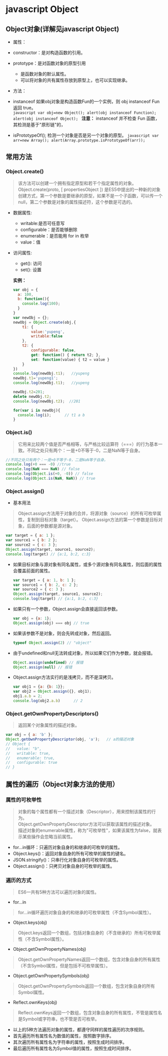 # javascript Object
## Object对象(详解见javascript Object)
  * 属性：
   * constructor：是对构造函数的引用。
   * prototype：是对函数对象的原型引用
     * 是函数对象的默认属性。
     * 可以将对象的共有属性存放到原型上，也可以实现继承。
  * 方法：
   * instanceof 如果obj对象是构造函数Fun的一个实例，则 obj instanceof Fun 返回 true。<br/>
    ```javascript
    var obj=new Object();
    alert(obj instanceof Function);
    alert(obj instanceof Object);
    ```
    **注意：** instanceof 并不检查 Fun 函数，其检测是基于"原形链"的，

   * isPrototypeOf(); 检测一个对象是否是另一个对象的原型。
    ```javascript
    var arr=new Array();
    alert(Array.prototype.isPrototypeOf(arr));
    ```
    
## 常用方法

### Object.create()
>该方法可以创建一个拥有指定原型和若干个指定属性的对象。<br/>
>Object.create(proto, [ propertiesObject ]) 是ES5中提出的一种新的对象创建方式，第一个参数是要继承的原型，如果不是一个子函数，可以传一个null，第二个参数是对象的属性描述符，这个参数是可选的。
* 数据属性:
  * writable:是否可任意写
  * configurable：是否能够删除
  * enumerable：是否能用 for in 枚举
  * value：值
* 访问属性:
  * get(): 访问
  * set(): 设置

  **实例：**
  ```javascript
  var obj = {
    a: 100,
    b: function(){
      console.log(100);
    }
  }
  var newObj = {};
  newObj = Object.create(obj,{
      t1: {
          value:'yupeng',
          writable:false
      },
      t2: {
          configurable: false,
          get: function() { return t2; },
          set: function(value) { t2 = value }
      }
  })
  console.log(newObj.t1);   //yupeng
  newObj.t1='yupeng1';
  console.log(newObj.t1);   //yupeng

  newObj.t2=201;
  delete newObj.t2;
  console.log(newObj.t2);  //201

  for(var i in newObj){
    console.log(i);      // t1 a b
  }
  ```

### Object.is()
>它用来比较两个值是否严格相等，与严格比较运算符（===）的行为基本一致。不同之处只有两个：一是+0不等于-0，二是NaN等于自身。

  ```javascript
  //不同之处只有两个：一是+0不等于-0，二是NaN等于自身。
  console.log(+0 === -0) //true
  console.log(NaN === NaN) // false
  console.log(Object.is(+0, -0)) // false
  console.log(Object.is(NaN, NaN)) // true
  ```

### Object.assign()
* 基本用法
 >Object.assign方法用于对象的合并，将源对象（source）的所有可枚举属性，复制到目标对象（target）。
 >Object.assign方法的第一个参数是目标对象，后面的参数都是源对象。

  ```javascript
  var target = { a: 1 };
  var source1 = { b: 2 };
  var source2 = { c: 3 };
  Object.assign(target, source1, source2);
  console.log(target) // {a:1, b:2, c:3}
  ```

* 如果目标对象与源对象有同名属性，或多个源对象有同名属性，则后面的属性会覆盖前面的属性。

  ```javascript
  var target = { a: 1, b: 1 };
  var source1 = { b: 2, c: 2 };
  var source2 = { c: 3 };
  Object.assign(target, source1, source2);
  console.log(target) // {a:1, b:2, c:3}
  ```

* 如果只有一个参数，Object.assign会直接返回该参数。

  ```javascript
  var obj = {a: 1};
  Object.assign(obj) === obj // true
  ```

* 如果该参数不是对象，则会先转成对象，然后返回。

  ```javascript
  typeof Object.assign(2) // "object"
  ```

* 由于undefined和null无法转成对象，所以如果它们作为参数，就会报错。

  ```javascript
  Object.assign(undefined) // 报错
  Object.assign(null) // 报错
  ```

* Object.assign方法实行的是浅拷贝，而不是深拷贝。

  ```javascript
  var obj1 = {a: {b: 1}};
  var obj2 = Object.assign({}, obj1);
  obj1.a.b = 2;
  console.log(obj2.a.b)      // 2
  ```

### Object.getOwnPropertyDescriptors()
>返回某个对象属性的描述对象。

  ```javascript
  var obj = { a: 'b' };
  Object.getOwnPropertyDescriptor(obj, 'a');   // a的描述对象
  // Object {
  //   value: "b",
  //   writable: true,
  //   enumerable: true,
  //   configurable: true
  // }
  ```

## 属性的遍历（Object对象方法的使用）

### 属性的可枚举性
>对象的每个属性都有一个描述对象（Descriptor），用来控制该属性的行为。<br/>
Object.getOwnPropertyDescriptor方法可以获取该属性的描述对象。<br/>
描述对象的enumerable属性，称为"可枚举性"，如果该属性为false，就表示某些操作会忽略当前属性。

  * for...in循环：只遍历对象自身的和继承的可枚举的属性。
  * Object.keys()：返回对象自身的所有可枚举的属性的键名。
  * JSON.stringify()：只串行化对象自身的可枚举的属性。
  * Object.assign()：只拷贝对象自身的可枚举的属性。

### 遍历的方式
>ES6一共有5种方法可以遍历对象的属性。

* for...in
>for...in循环遍历对象自身的和继承的可枚举属性（不含Symbol属性）。

* Object.keys(obj)
>Object.keys返回一个数组，包括对象自身的（不含继承的）所有可枚举属性（不含Symbol属性）。

* Object.getOwnPropertyNames(obj)
>Object.getOwnPropertyNames返回一个数组，包含对象自身的所有属性（不含Symbol属性，但是包括不可枚举属性）。

* Object.getOwnPropertySymbols(obj)
>Object.getOwnPropertySymbols返回一个数组，包含对象自身的所有Symbol属性。

* Reflect.ownKeys(obj)
>Reflect.ownKeys返回一个数组，包含对象自身的所有属性，不管是属性名是Symbol或字符串，也不管是否可枚举。

* 以上的5种方法遍历对象的属性，都遵守同样的属性遍历的次序规则。
 * 首先遍历所有属性名为数值的属性，按照数字排序。
 * 其次遍历所有属性名为字符串的属性，按照生成时间排序。
 * 最后遍历所有属性名为Symbol值的属性，按照生成时间排序。
